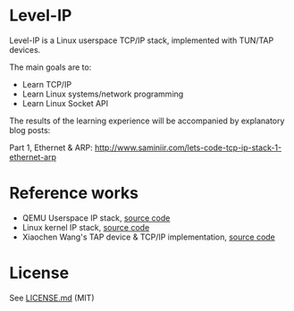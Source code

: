 # Level-IP

Level-IP is a Linux userspace TCP/IP stack, implemented with TUN/TAP devices.

The main goals are to:
* Learn TCP/IP
* Learn Linux systems/network programming
* Learn Linux Socket API

The results of the learning experience will be accompanied by explanatory blog posts:

Part 1, Ethernet & ARP: http://www.saminiir.com/lets-code-tcp-ip-stack-1-ethernet-arp

# Reference works

* QEMU Userspace IP stack, [source code](http://git.qemu.org/?p=qemu.git;a=tree;f=slirp;h=d3a7ee58fa839b55f8cbcc5aa4800db19afac75e;hb=HEAD)
* Linux kernel IP stack, [source code](https://git.kernel.org/cgit/linux/kernel/git/torvalds/linux.git/tree/net/ipv4)
* Xiaochen Wang's TAP device & TCP/IP implementation, [source code](https://github.com/chobits/tapip)

# License

See [LICENSE.md](LICENSE.md) (MIT)
